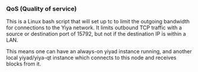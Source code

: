 ### QoS (Quality of service) ###

This is a Linux bash script that will set up tc to limit the outgoing bandwidth for connections to the Yiya network. It limits outbound TCP traffic with a source or destination port of 15792, but not if the destination IP is within a LAN.

This means one can have an always-on yiyad instance running, and another local yiyad/yiya-qt instance which connects to this node and receives blocks from it.
